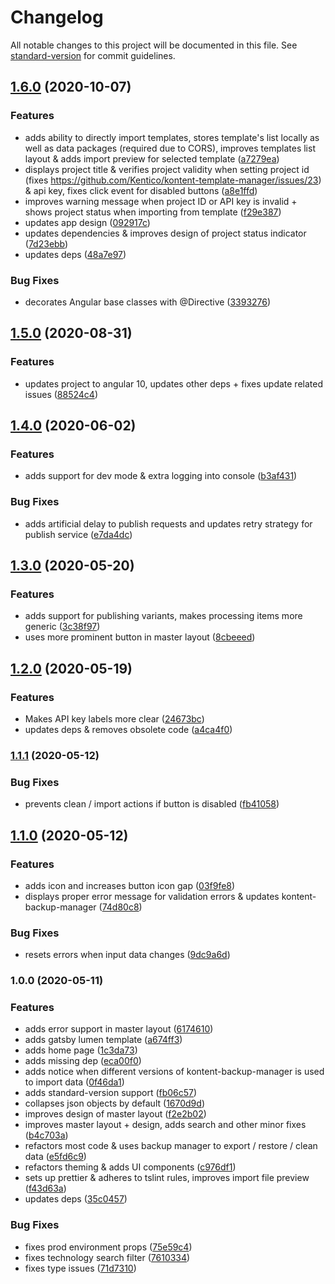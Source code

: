 # Changelog

All notable changes to this project will be documented in this file. See [standard-version](https://github.com/conventional-changelog/standard-version) for commit guidelines.

## [1.6.0](https://github.com/Kentico/kontent-template-manager/compare/v1.5.0...v1.6.0) (2020-10-07)


### Features

* adds ability to directly import templates, stores template's list locally as well as data packages (required due to CORS), improves templates list layout & adds import preview for selected template ([a7279ea](https://github.com/Kentico/kontent-template-manager/commit/a7279ea54a7da93f228ec3eec8c46326b91086c6))
* displays project title & verifies project validity when setting project id (fixes https://github.com/Kentico/kontent-template-manager/issues/23) & api key, fixes click event for disabled buttons ([a8e1ffd](https://github.com/Kentico/kontent-template-manager/commit/a8e1ffd41ead9fa2da93f2777d18e36e0086a2c5))
* improves warning message when project ID or API key is invalid + shows project status when importing from template ([f29e387](https://github.com/Kentico/kontent-template-manager/commit/f29e387a60fde8ccb9f7cf3b17c1c3f624f6a284))
* updates app design ([092917c](https://github.com/Kentico/kontent-template-manager/commit/092917c55908333c6465f97ab277577256090468))
* updates dependencies & improves design of project status indicator ([7d23ebb](https://github.com/Kentico/kontent-template-manager/commit/7d23ebb405e3632641b8c6b01554f64111364c38))
* updates deps ([48a7e97](https://github.com/Kentico/kontent-template-manager/commit/48a7e974422d9084b9bb841665b5f65efba648ab))


### Bug Fixes

* decorates Angular base classes with @Directive ([3393276](https://github.com/Kentico/kontent-template-manager/commit/3393276a14bdb7cbc896a49c09d7a4617305151e))

## [1.5.0](https://github.com/Kentico/kontent-template-manager/compare/v1.4.0...v1.5.0) (2020-08-31)


### Features

* updates project to angular 10, updates other deps + fixes update related issues ([88524c4](https://github.com/Kentico/kontent-template-manager/commit/88524c4b169004299651dddc2e69efdc505cbfbd))

## [1.4.0](https://github.com/Kentico/kontent-template-manager/compare/v1.3.0...v1.4.0) (2020-06-02)


### Features

* adds support for dev mode & extra logging into console ([b3af431](https://github.com/Kentico/kontent-template-manager/commit/b3af431d7fdec041f693bc52a5fcf9aeb5452449))


### Bug Fixes

* adds artificial delay to publish requests and updates retry strategy for publish service ([e7da4dc](https://github.com/Kentico/kontent-template-manager/commit/e7da4dc3694b2caf2a38aae7dd26d215c235a0d7))

## [1.3.0](https://github.com/Kentico/kontent-template-manager/compare/v1.2.0...v1.3.0) (2020-05-20)


### Features

* adds support for publishing variants, makes processing items more generic ([3c38f97](https://github.com/Kentico/kontent-template-manager/commit/3c38f979ebdbc5976209ec15e490930c2095a0c6))
* uses more prominent button in master layout ([8cbeeed](https://github.com/Kentico/kontent-template-manager/commit/8cbeeede823851d0dface8852dfcfde6b92460c5))

## [1.2.0](https://github.com/Kentico/kontent-template-manager/compare/v1.1.1...v1.2.0) (2020-05-19)


### Features

* Makes API key labels more clear ([24673bc](https://github.com/Kentico/kontent-template-manager/commit/24673bc97eeddcad79441ccdce1fa7d8ff7c0529))
* updates deps & removes obsolete code ([a4ca4f0](https://github.com/Kentico/kontent-template-manager/commit/a4ca4f0c9a1ee4552f6521adae1c4440f912644a))

### [1.1.1](https://github.com/Kentico/kontent-template-manager/compare/v1.1.0...v1.1.1) (2020-05-12)


### Bug Fixes

* prevents clean / import actions if button is disabled ([fb41058](https://github.com/Kentico/kontent-template-manager/commit/fb410589ee9b5845ea6f568c9118617ee163e82b))

## [1.1.0](https://github.com/Kentico/kontent-template-manager/compare/v0.1.2...v1.1.0) (2020-05-12)


### Features

* adds icon and increases button icon gap ([03f9fe8](https://github.com/Kentico/kontent-template-manager/commit/03f9fe8df214fb07ff7f064d5ae3e561fcb5f4bf))
* displays proper error message for validation errors & updates kontent-backup-manager ([74d80c8](https://github.com/Kentico/kontent-template-manager/commit/74d80c897f153cfa6d9097c424d13fbf2b048f56))


### Bug Fixes

* resets errors when input data changes ([9dc9a6d](https://github.com/Kentico/kontent-template-manager/commit/9dc9a6dc0cb4baff0c3d7f2b6278818a6ab984d5))

### 1.0.0 (2020-05-11)


### Features

* adds error support in master layout ([6174610](https://github.com/Kentico/kontent-template-manager/commit/61746105d1f0e45407be4fadb38952f2be9455cb))
* adds gatsby lumen template ([a674ff3](https://github.com/Kentico/kontent-template-manager/commit/a674ff3756aab5e8d287a68f31f1a3672fde4376))
* adds home page ([1c3da73](https://github.com/Kentico/kontent-template-manager/commit/1c3da7376fa44e50cd10419b39e03972f37a2a60))
* adds missing dep ([eca00f0](https://github.com/Kentico/kontent-template-manager/commit/eca00f0c63cb17730addc28ab1d11860ff569cb8))
* adds notice when different versions of kontent-backup-manager is used to import data ([0f46da1](https://github.com/Kentico/kontent-template-manager/commit/0f46da187c77ea959bfe71d54b2322635aab4324))
* adds standard-version support ([fb06c57](https://github.com/Kentico/kontent-template-manager/commit/fb06c57c6c6468eadcb6108deac07e59c13cfcac))
* collapses json objects by default ([1670d9d](https://github.com/Kentico/kontent-template-manager/commit/1670d9def759a1c3b96e2ab289bcc44d926fcacf))
* improves design of master layout ([f2e2b02](https://github.com/Kentico/kontent-template-manager/commit/f2e2b028d6f5ba03a27b3656784ccfba48950222))
* improves master layout + design, adds search and other minor fixes ([b4c703a](https://github.com/Kentico/kontent-template-manager/commit/b4c703abd03bb948b27e0784078b660cf246943a))
* refactors most code & uses backup manager to export / restore / clean data ([e5fd6c9](https://github.com/Kentico/kontent-template-manager/commit/e5fd6c9bcc14424b9f2e939daaa7b927bc6a9e6f))
* refactors theming & adds UI components ([c976df1](https://github.com/Kentico/kontent-template-manager/commit/c976df11ca0d7f0eecddc15153d2a1f041d1e3c0))
* sets up prettier & adheres to tslint rules, improves import file preview ([f43d63a](https://github.com/Kentico/kontent-template-manager/commit/f43d63a9ad151c959f9200aad6cd0e4e5a5cd254))
* updates deps ([35c0457](https://github.com/Kentico/kontent-template-manager/commit/35c0457e43806f6b8818b3011f8a03d71f841d7a))


### Bug Fixes

* fixes prod environment props ([75e59c4](https://github.com/Kentico/kontent-template-manager/commit/75e59c4202fec7a559a8e397a38b63fdac3d6813))
* fixes technology search filter ([7610334](https://github.com/Kentico/kontent-template-manager/commit/76103348359a5b03919d02f68ef8f60fcd20fe51))
* fixes type issues ([71d7310](https://github.com/Kentico/kontent-template-manager/commit/71d7310a6162ef7b31bf4172a7f34d5d26a3a188))
